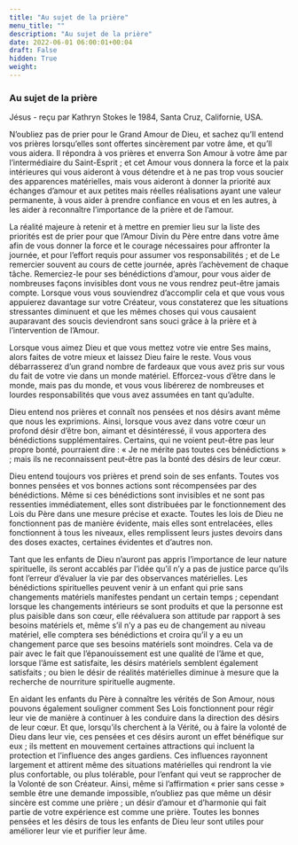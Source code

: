 ```yaml
---
title: "Au sujet de la prière"
menu_title: ""
description: "Au sujet de la prière"
date: 2022-06-01 06:00:01+00:04
draft: False
hidden: True
weight:
---
```

### Au sujet de la prière

Jésus - reçu par Kathryn Stokes le 1984, Santa Cruz, Californie, USA.

N’oubliez pas de prier pour le Grand Amour de Dieu, et sachez qu’Il entend vos prières lorsqu’elles sont offertes sincèrement par votre âme, et qu’Il vous aidera. Il répondra à vos prières et enverra Son Amour à votre âme par l’intermédiaire du Saint-Esprit ; et cet Amour vous donnera la force et la paix intérieures qui vous aideront à vous détendre et à ne pas trop vous soucier des apparences matérielles, mais vous aideront à donner la priorité aux échanges d’amour et aux petites mais réelles réalisations ayant une valeur permanente, à vous aider à prendre confiance en vous et en les autres, à les aider à reconnaître l’importance de la prière et de l’amour.

La réalité majeure à retenir et à mettre en premier lieu sur la liste des priorités est de prier pour que l’Amour Divin du Père entre dans votre âme afin de vous donner la force et le courage nécessaires pour affronter la journée, et pour l’effort requis pour assumer vos responsabilités ; et de Le remercier souvent au cours de cette journée, après l’achèvement de chaque tâche. Remerciez-le pour ses bénédictions d’amour, pour vous aider de nombreuses façons invisibles dont vous ne vous rendrez peut-être jamais compte. Lorsque vous vous souviendrez d’accomplir cela et que vous vous appuierez davantage sur votre Créateur, vous constaterez que les situations stressantes diminuent et que les mêmes choses qui vous causaient auparavant des soucis deviendront sans souci grâce à la prière et à l’intervention de l’Amour.

Lorsque vous aimez Dieu et que vous mettez votre vie entre Ses mains, alors faites de votre mieux et laissez Dieu faire le reste. Vous vous débarrasserez d’un grand nombre de fardeaux que vous avez pris sur vous du fait de votre vie dans un monde matériel. Efforcez-vous d’être dans le monde, mais pas du monde, et vous vous libérerez de nombreuses et lourdes responsabilités que vous avez assumées en tant qu’adulte.

Dieu entend nos prières et connaît nos pensées et nos désirs avant même que nous les exprimions. Ainsi, lorsque vous avez dans votre cœur un profond désir d’être bon, aimant et désintéressé, il vous apportera des bénédictions supplémentaires. Certains, qui ne voient peut-être pas leur propre bonté, pourraient dire : « Je ne mérite pas toutes ces bénédictions » ; mais ils ne reconnaissent peut-être pas la bonté des désirs de leur cœur.

Dieu entend toujours vos prières et prend soin de ses enfants. Toutes vos bonnes pensées et vos bonnes actions sont récompensées par des bénédictions. Même si ces bénédictions sont invisibles et ne sont pas ressenties immédiatement, elles sont distribuées par le fonctionnement des Lois du Père dans une mesure précise et exacte. Toutes les lois de Dieu ne fonctionnent pas de manière évidente, mais elles sont entrelacées, elles fonctionnent à tous les niveaux, elles remplissent leurs justes devoirs dans des doses exactes, certaines évidentes et d’autres non.

Tant que les enfants de Dieu n’auront pas appris l’importance de leur nature spirituelle, ils seront accablés par l’idée qu’il n’y a pas de justice parce qu’ils font l’erreur d’évaluer la vie par des observances matérielles. Les bénédictions spirituelles peuvent venir à un enfant qui prie sans changements matériels manifestes pendant un certain temps ; cependant lorsque les changements intérieurs se sont produits et que la personne est plus paisible dans son cœur, elle réévaluera son attitude par rapport à ses besoins matériels et, même s’il n’y a pas eu de changement au niveau matériel, elle comptera ses bénédictions et croira qu’il y a eu un changement parce que ses besoins matériels sont moindres. Cela va de pair avec le fait que l’épanouissement est une qualité de l’âme et que, lorsque l’âme est satisfaite, les désirs matériels semblent également satisfaits ; ou bien le désir de réalités matérielles diminue à mesure que la recherche de nourriture spirituelle augmente.

En aidant les enfants du Père à connaître les vérités de Son Amour, nous pouvons également souligner comment Ses Lois fonctionnent pour régir leur vie de manière à continuer à les conduire dans la direction des désirs de leur cœur. Et que, lorsqu’ils cherchent à la Vérité, ou à faire la volonté de Dieu dans leur vie, ces pensées et ces désirs auront un effet bénéfique sur eux ; ils mettent en mouvement certaines attractions qui incluent la protection et l’influence des anges gardiens. Ces influences rayonnent largement et attirent même des situations matérielles qui rendront la vie plus confortable, ou plus tolérable, pour l’enfant qui veut se rapprocher de la Volonté de son Créateur. Ainsi, même si l’affirmation « prier sans cesse » semble être une demande impossible, n’oubliez pas que même un désir sincère est comme une prière ; un désir d’amour et d’harmonie qui fait partie de votre expérience est comme une prière. Toutes les bonnes pensées et les désirs de tous les enfants de Dieu leur sont utiles pour améliorer leur vie et purifier leur âme.